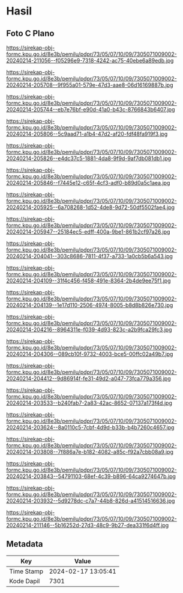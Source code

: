 # Hasil

## Foto C Plano

https://sirekap-obj-formc.kpu.go.id/8e3b/pemilu/pdpr/73/05/07/10/09/7305071009002-20240214-211056--f05296e9-7318-4242-ac75-40ebe6a89edb.jpg

https://sirekap-obj-formc.kpu.go.id/8e3b/pemilu/pdpr/73/05/07/10/09/7305071009002-20240214-205708--9f955a01-579e-47d3-aae8-06d16169887b.jpg

https://sirekap-obj-formc.kpu.go.id/8e3b/pemilu/pdpr/73/05/07/10/09/7305071009002-20240214-205744--eb7e76bf-e90d-41a0-b43c-8766843b6407.jpg

https://sirekap-obj-formc.kpu.go.id/8e3b/pemilu/pdpr/73/05/07/10/09/7305071009002-20240214-205806--5c9aad71-a1b4-47d2-af20-fdf48fa919f3.jpg

https://sirekap-obj-formc.kpu.go.id/8e3b/pemilu/pdpr/73/05/07/10/09/7305071009002-20240214-205826--e4dc37c5-1881-4da8-9f9d-9af7db081db1.jpg

https://sirekap-obj-formc.kpu.go.id/8e3b/pemilu/pdpr/73/05/07/10/09/7305071009002-20240214-205846--f7445e12-c65f-4cf3-adf0-b89d0a5c1aea.jpg

https://sirekap-obj-formc.kpu.go.id/8e3b/pemilu/pdpr/73/05/07/10/09/7305071009002-20240214-205925--6a708268-1d52-4de8-9d72-50df5502fae4.jpg

https://sirekap-obj-formc.kpu.go.id/8e3b/pemilu/pdpr/73/05/07/10/09/7305071009002-20240214-205947--25184ec5-edff-400a-9be1-861b2cf97a26.jpg

https://sirekap-obj-formc.kpu.go.id/8e3b/pemilu/pdpr/73/05/07/10/09/7305071009002-20240214-204041--303c8686-7811-4f37-a733-1a0cb5b6a543.jpg

https://sirekap-obj-formc.kpu.go.id/8e3b/pemilu/pdpr/73/05/07/10/09/7305071009002-20240214-204109--31f4c456-f458-491e-8364-2b4de9ee75f1.jpg

https://sirekap-obj-formc.kpu.go.id/8e3b/pemilu/pdpr/73/05/07/10/09/7305071009002-20240214-204139--1e17d110-2506-4974-8005-b8d8b826e730.jpg

https://sirekap-obj-formc.kpu.go.id/8e3b/pemilu/pdpr/73/05/07/10/09/7305071009002-20240214-204216--8964311e-f039-4d93-823c-a2b9fca29fc3.jpg

https://sirekap-obj-formc.kpu.go.id/8e3b/pemilu/pdpr/73/05/07/10/09/7305071009002-20240214-204306--089cb10f-9732-4003-bce5-00ffc02a49b7.jpg

https://sirekap-obj-formc.kpu.go.id/8e3b/pemilu/pdpr/73/05/07/10/09/7305071009002-20240214-204412--9d86914f-fe31-49d2-a047-73fca779a356.jpg

https://sirekap-obj-formc.kpu.go.id/8e3b/pemilu/pdpr/73/05/07/10/09/7305071009002-20240214-203533--b240fab7-2a83-42ac-8652-07137a173f4d.jpg

https://sirekap-obj-formc.kpu.go.id/8e3b/pemilu/pdpr/73/05/07/10/09/7305071009002-20240214-203624--8a0110c5-7cbf-4d9d-b33b-b4b7260c4657.jpg

https://sirekap-obj-formc.kpu.go.id/8e3b/pemilu/pdpr/73/05/07/10/09/7305071009002-20240214-203808--7f886a7e-b182-4082-a85c-f92a7cbb08a9.jpg

https://sirekap-obj-formc.kpu.go.id/8e3b/pemilu/pdpr/73/05/07/10/09/7305071009002-20240214-203843--54791103-68ef-4c39-b896-64ca9274647b.jpg

https://sirekap-obj-formc.kpu.go.id/8e3b/pemilu/pdpr/73/05/07/10/09/7305071009002-20240214-203932--5d9278dc-c7a7-44b8-826d-a41514516636.jpg

https://sirekap-obj-formc.kpu.go.id/8e3b/pemilu/pdpr/73/05/07/10/09/7305071009002-20240214-211146--5b16252d-27d3-48c9-9b27-dea331f6d4ff.jpg


## Metadata

| Key        | Value               |
| ---------- | ------------------- |
| Time Stamp | 2024-02-17 13:05:41 |
| Kode Dapil | 7301                |



